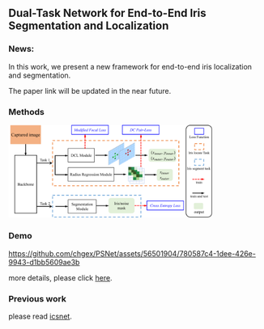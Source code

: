 

## Dual-Task Network for End-to-End Iris Segmentation and Localization

### News:
In this work, we present a new framework for end-to-end iris localization and segmentation. 

The paper link will be updated in the near future.

### Methods

<img src="./PSNet/__md__/IrisDtNet-arch.png" width="80%">


### Demo

https://github.com/chgex/PSNet/assets/56501904/780587c4-1dee-426e-9943-d1bb5609ae3b

more details, please click [here](./demo/).


### Previous work

please read [icsnet](./ICSNet/).




